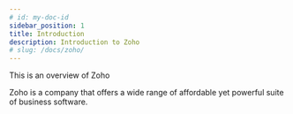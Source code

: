 ```yaml
---
# id: my-doc-id
sidebar_position: 1
title: Introduction
description: Introduction to Zoho
# slug: /docs/zoho/
---
```


This is an overview of Zoho

Zoho is a company that offers a wide range of affordable yet powerful suite of business software.